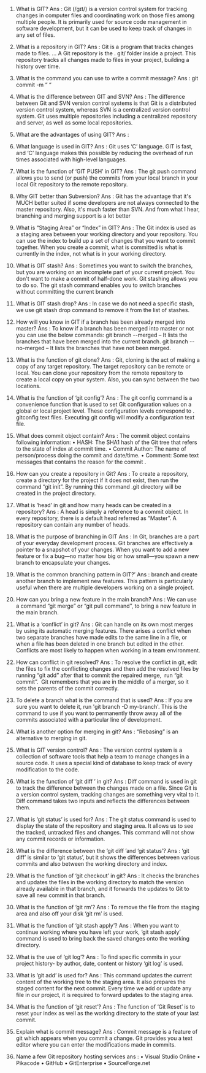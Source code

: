 1) What is GIT?
Ans : Git (/ɡɪt/) is a version control system for tracking changes in computer files and coordinating work on those files among multiple people. It is primarily used for source code management in software development, but it can be used to keep track of changes in any set of files.

2) What is a repository in GIT?
Ans : Git is a program that tracks changes made to files. ... A Git repository is the . git/ folder inside a project. This repository tracks all changes made to files in your project, building a history over time.

3) What is the command you can use to write a commit message?
Ans : git commit -m “ “

4) What is the difference between GIT and SVN?
Ans : The difference between Git and SVN version control systems is that Git is a distributed version control system, whereas SVN is a centralized version control system. Git uses multiple repositories including a centralized repository and server, as well as some local repositories.

5) What are the advantages of using GIT?
Ans : 

6) What language is used in GIT?
Ans : Git uses ‘C’ language. GIT is fast, and ‘C’ language makes this possible by reducing the overhead of run times associated with high-level languages.

7) What is the function of ‘GIT PUSH’ in GIT?
Ans : The git push command allows you to send (or push) the commits from your local branch in your local Git repository to the remote repository.

8) Why GIT better than Subversion?
Ans : Git has the advantage that it's MUCH better suited if some developers are not always connected to the master repository. Also, it's much faster than SVN. And from what I hear, branching and merging support is a lot better



9) What is “Staging Area” or “Index” in GIT?
Ans : The Git index is used as a staging area between your working directory and your repository. You can use the index to build up a set of changes that you want to commit together. When you create a commit, what is committed is what is currently in the index, not what is in your working directory.

10) What is GIT stash?
Ans : Sometimes you want to switch the branches, but you are working on an incomplete part of your current project. You don't want to make a commit of half-done work. Git stashing allows you to do so. The git stash command enables you to switch branches without committing the current branch

11)  What is GIT stash drop?
Ans : In case we do not need a specific stash, we use git stash drop command to remove it from the list of stashes.

12) How will you know in GIT if a branch has been already merged into master?
Ans : To know if a branch has been merged into master or not you can use the below commands:
git branch --merged – It lists the branches that have been merged into the current branch.
git branch --no-merged – It lists the branches that have not been merged.

13) What is the function of git clone?
Ans : Git, cloning is the act of making a copy of any target repository. The target repository can be remote or local. You can clone your repository from the remote repository to create a local copy on your system. Also, you can sync between the two locations.

14) What is the function of ‘git config’?
Ans : The git config command is a convenience function that is used to set Git configuration values on a global or local project level. These configuration levels correspond to . gitconfig text files. Executing git config will modify a configuration text file.

15) What does commit object contain?
Ans : The commit object contains following information:
    • HASH: The SHA1 hash of the Git tree that refers to the state of index at commit time. 
    • Commit Author: The name of person/process doing the commit and date/time. 
    • Comment: Some text messages that contains the reason for the commit .


16) How can you create a repository in Git?
Ans : To create a repository, create a directory for the project if it does not exist, then run the command “git init”. By running this command .git directory will be created in the project directory.

17) What is ‘head’ in git and how many heads can be created in a repository?
Ans : A head is simply a reference to a commit object. In every repository, there is a default head referred as “Master”. A repository can contain any number of heads.

18) What is the purpose of branching in GIT
Ans : In Git, branches are a part of your everyday development process. Git branches are effectively a pointer to a snapshot of your changes. When you want to add a new feature or fix a bug—no matter how big or how small—you spawn a new branch to encapsulate your changes.

19) What is the common branching pattern in GIT?’
Ans : branch and create another branch to implement new features. This pattern is particularly useful when there are multiple developers working on a single project.

20) How can you bring a new feature in the main branch?
Ans : We can use a command “git merge” or “git pull command”, to bring a new feature in the main branch.


21) What is a ‘conflict’ in git?
Ans : Git can handle on its own most merges by using its automatic merging features. There arises a conflict when two separate branches have made edits to the same line in a file, or when a file has been deleted in one branch but edited in the other. Conflicts are most likely to happen when working in a team environment.

22) How can conflict in git resolved?
Ans : To resolve the conflict in git, edit the files to fix the conflicting changes and then add the resolved files by running “git add” after that to commit the repaired merge,  run “git commit”.  Git remembers that you are in the middle of a merger, so it sets the parents of the commit correctly.

23) To delete a branch what is the command that is used?
Ans : If you are sure you want to delete it, run 'git branch -D my-branch'. This is the command to use if you want to permanently throw away all of the commits associated with a particular line of development.

24) What is another option for merging in git?
Ans : “Rebasing” is an alternative to merging in git.

25) What is GIT version control?
Ans : The version control system is a collection of software tools that help a team to manage changes in a source code. It uses a special kind of database to keep track of every modification to the code.

26) What is the function of ‘git diff ’ in git?
Ans : Diff command is used in git to track the difference between the changes made on a file. Since Git is a version control system, tracking changes are something very vital to it. Diff command takes two inputs and reflects the differences between them.

27) What is ‘git status’ is used for?
Ans : The git status command is used to display the state of the repository and staging area. It allows us to see the tracked, untracked files and changes. This command will not show any commit records or information. 


28) What is the difference between the ‘git diff ’and ‘git status’?
Ans : ‘git diff’ is similar to ‘git status’, but it shows the differences between various commits and also between the working directory and index.

29) What is the function of ‘git checkout’ in git?
Ans : It checks the branches and updates the files in the working directory to match the version already available in that branch, and it forwards the updates to Git to save all new commit in that branch.

30) What is the function of ‘git rm’?
Ans : To remove the file from the staging area and also off your disk ‘git rm’ is used.

31) What is the function of ‘git stash apply’?
Ans : When you want to continue working where you have left your work, ‘git stash apply’ command is used to bring back the saved changes onto the working directory.

32) What is the use of ‘git log’?
Ans : To find specific commits in your project history- by author, date, content or history ‘git log’ is used.

33) What is ‘git add’ is used for?
Ans : This command updates the current content of the working tree to the staging area. It also prepares the staged content for the next commit. Every time we add or update any file in our project, it is required to forward updates to the staging area. 

34) What is the function of ‘git reset’?
Ans : The function of ‘Git Reset’ is to reset your index as well as the working directory to the state of your last commit.

35) Explain what is commit message?
Ans : Commit message is a feature of git which appears when you commit a change. Git provides you a text editor where you can enter the modifications made in commits.


36) Name a few Git repository hosting services
ans : 
    • Visual Studio Online 
    • Pikacode 
    • GitHub 
    • GitEnterprise 
    • SourceForge.net 

